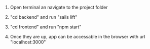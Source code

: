 1) Open terminal an navigate to the project folder

2) "cd backend" and run "sails lift"

3) "cd frontend" and run "npm start"

4) Once they are up, app can be accessable in the browser with url "localhost:3000"